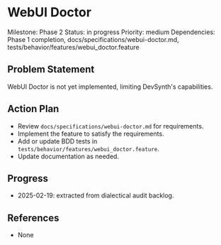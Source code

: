 # WebUI Doctor
Milestone: Phase 2
Status: in progress
Priority: medium
Dependencies: Phase 1 completion, docs/specifications/webui-doctor.md, tests/behavior/features/webui_doctor.feature

## Problem Statement
WebUI Doctor is not yet implemented, limiting DevSynth's capabilities.


## Action Plan
- Review `docs/specifications/webui-doctor.md` for requirements.
- Implement the feature to satisfy the requirements.
- Add or update BDD tests in `tests/behavior/features/webui_doctor.feature`.
- Update documentation as needed.

## Progress
- 2025-02-19: extracted from dialectical audit backlog.

## References
- None
